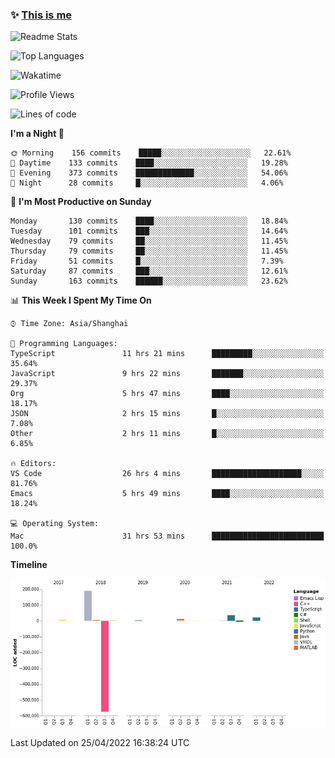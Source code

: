 <!--

**icyzeroice/icyzeroice** is a ✨ _special_ ✨ repository because its `README.md` (this file) appears on your GitHub profile.

Here are some ideas to get you started:

- 🔭 I’m currently working on ...
- 🌱 I’m currently learning ...
- 👯 I’m looking to collaborate on ...
- 🤔 I’m looking for help with ...
- 💬 Ask me about ...
- 📫 How to reach me: ...
- 😄 Pronouns: ...
- ⚡ Fun fact: ...

-->

### ✨ [This is me](https://shakugan.fandom.com/wiki/Serment)

![Readme Stats](https://github-readme-stats.vercel.app/api?username=icyzeroice)

![Top Languages](https://github-readme-stats.vercel.app/api/top-langs/?username=icyzeroice&exclude_repo=scutie2015-digimon&layout=compact&langs_count=5)

![Wakatime](https://github-readme-stats.vercel.app/api/wakatime?username=icyzeroice)

<!--START_SECTION:waka-->
![Profile Views](http://img.shields.io/badge/Profile%20Views-0-blue)

![Lines of code](https://img.shields.io/badge/From%20Hello%20World%20I%27ve%20Written--293%20Thousand%20lines%20of%20code-blue)

**I'm a Night 🦉** 

```text
🌞 Morning    156 commits    █████░░░░░░░░░░░░░░░░░░░░   22.61% 
🌆 Daytime    133 commits    ████░░░░░░░░░░░░░░░░░░░░░   19.28% 
🌃 Evening    373 commits    █████████████░░░░░░░░░░░░   54.06% 
🌙 Night      28 commits     █░░░░░░░░░░░░░░░░░░░░░░░░   4.06%

```
📅 **I'm Most Productive on Sunday** 

```text
Monday       130 commits    ████░░░░░░░░░░░░░░░░░░░░░   18.84% 
Tuesday      101 commits    ███░░░░░░░░░░░░░░░░░░░░░░   14.64% 
Wednesday    79 commits     ██░░░░░░░░░░░░░░░░░░░░░░░   11.45% 
Thursday     79 commits     ██░░░░░░░░░░░░░░░░░░░░░░░   11.45% 
Friday       51 commits     █░░░░░░░░░░░░░░░░░░░░░░░░   7.39% 
Saturday     87 commits     ███░░░░░░░░░░░░░░░░░░░░░░   12.61% 
Sunday       163 commits    ██████░░░░░░░░░░░░░░░░░░░   23.62%

```


📊 **This Week I Spent My Time On** 

```text
⌚︎ Time Zone: Asia/Shanghai

💬 Programming Languages: 
TypeScript               11 hrs 21 mins      █████████░░░░░░░░░░░░░░░░   35.64% 
JavaScript               9 hrs 22 mins       ███████░░░░░░░░░░░░░░░░░░   29.37% 
Org                      5 hrs 47 mins       ████░░░░░░░░░░░░░░░░░░░░░   18.17% 
JSON                     2 hrs 15 mins       █░░░░░░░░░░░░░░░░░░░░░░░░   7.08% 
Other                    2 hrs 11 mins       █░░░░░░░░░░░░░░░░░░░░░░░░   6.85%

🔥 Editors: 
VS Code                  26 hrs 4 mins       ████████████████████░░░░░   81.76% 
Emacs                    5 hrs 49 mins       ████░░░░░░░░░░░░░░░░░░░░░   18.24%

💻 Operating System: 
Mac                      31 hrs 53 mins      █████████████████████████   100.0%

```

**Timeline**

![Chart not found](https://raw.githubusercontent.com/icyzeroice/icyzeroice/main/charts/bar_graph.png) 


 Last Updated on 25/04/2022 16:38:24 UTC
<!--END_SECTION:waka-->

<!--

### Related
- https://github.com/abhisheknaiidu/awesome-github-profile-readme
- https://github.com/coderjojo/creative-profile-readme
- https://github.com/elangosundar/awesome-README-templates
- https://github.com/durgeshsamariya/awesome-github-profile-readme-templates
- https://github.com/anmol098/waka-readme-stats

-->
